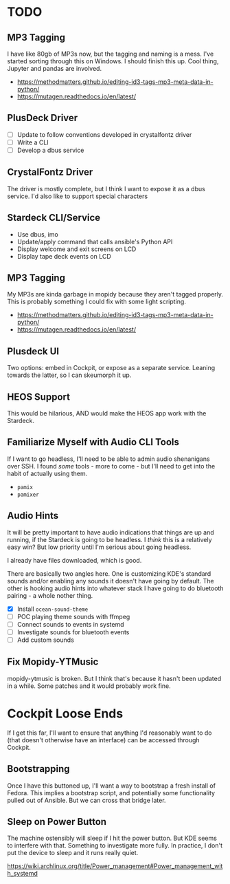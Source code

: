 # TODO

## MP3 Tagging

I have like 80gb of MP3s now, but the tagging and naming is a mess. I've started sorting through this on Windows. I should finish this up. Cool thing, Jupyter and pandas are involved.

- <https://methodmatters.github.io/editing-id3-tags-mp3-meta-data-in-python/>
- <https://mutagen.readthedocs.io/en/latest/>

## PlusDeck Driver

- [ ] Update to follow conventions developed in crystalfontz driver
- [ ] Write a CLI
- [ ] Develop a dbus service

## CrystalFontz Driver

The driver is mostly complete, but I think I want to expose it as a dbus service. I'd also like to support special characters

## Stardeck CLI/Service

- Use dbus, imo
- Update/apply command that calls ansible's Python API
- Display welcome and exit screens on LCD
- Display tape deck events on LCD

## MP3 Tagging

My MP3s are kinda garbage in mopidy because they aren't tagged properly. This is probably something I could fix with some light scripting.

- <https://methodmatters.github.io/editing-id3-tags-mp3-meta-data-in-python/>
- <https://mutagen.readthedocs.io/en/latest/>

## Plusdeck UI

Two options: embed in Cockpit, or expose as a separate service. Leaning towards the latter, so I can skeumorph it up.

## HEOS Support

This would be hilarious, AND would make the HEOS app work with the Stardeck.

## Familiarize Myself with Audio CLI Tools

If I want to go headless, I'll need to be able to admin audio shenanigans over SSH. I found *some* tools - more to come - but I'll need to get into the habit of actually using them.

- `pamix`
- `pamixer`

## Audio Hints

It will be pretty important to have audio indications that things are up and running, if the Stardeck is going to be headless. I *think* this is a relatively easy win? But low priority until I'm serious about going headless.

I already have files downloaded, which is good.

There are basically two angles here. One is customizing KDE's standard sounds and/or enabling any sounds it doesn't have going by default. The other is hooking audio hints into whatever stack I have going to do bluetooth pairing - a whole nother thing.

- [x] Install `ocean-sound-theme`
- [ ] POC playing theme sounds with ffmpeg
- [ ] Connect sounds to events in systemd
- [ ] Investigate sounds for bluetooth events
- [ ] Add custom sounds

## Fix Mopidy-YTMusic

mopidy-ytmusic is broken. But I think that's because it hasn't been updated in a while. Some patches and it would probably work fine.

# Cockpit Loose Ends

If I get this far, I'll want to ensure that anything I'd reasonably want to do (that doesn't otherwise have an interface) can be accessed through Cockpit.

## Bootstrapping

Once I have this buttoned up, I'll want a way to bootstrap a fresh install of Fedora. This implies a bootstrap script, and potentially some functionality pulled out of Ansible. But we can cross that bridge later.

## Sleep on Power Button

The machine ostensibly will sleep if I hit the power button. But KDE seems to interfere with that. Something to investigate more fully. In practice, I don't put the device to sleep and it runs really quiet.

<https://wiki.archlinux.org/title/Power_management#Power_management_with_systemd>

